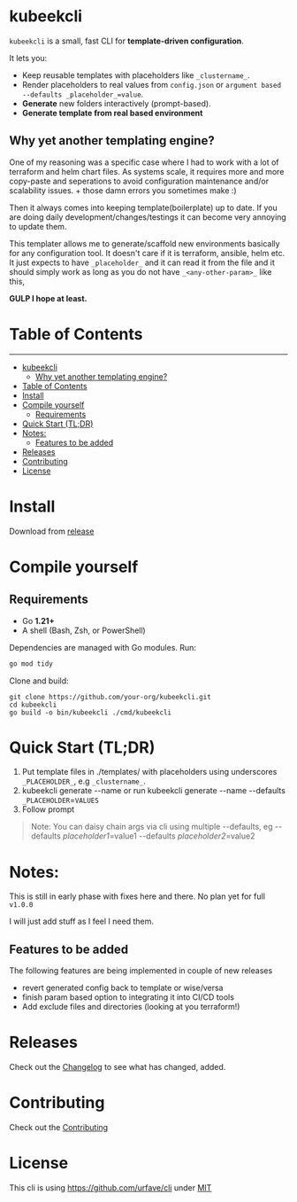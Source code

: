 # kubeekcli

`kubeekcli` is a small, fast CLI for **template-driven configuration**.

It lets you:

- Keep reusable templates with placeholders like `_clustername_`.
- Render placeholders to real values from `config.json` or `argument based --defaults _placeholder_=value`.
- **Generate** new folders interactively (prompt-based).
- **Generate template from real based environment**

## Why yet another templating engine?

One of my reasoning was a specific case where I had to work with a lot of terraform and helm chart files. As systems scale, it requires more and more copy-paste and seperations to avoid configuration maintenance and/or scalability issues. + those damn errors you sometimes make :)

Then it always comes into keeping template(boilerplate) up to date. If you are doing daily development/changes/testings it can become very annoying to update them.

This templater allows me to generate/scaffold new environments basically for any configuration tool. It doesn't care if it is terraform, ansible, helm etc. It just expects to have `_placeholder_` and it can read it from the file and it should simply work as long as you do not have `_<any-other-param>_` like this, 

**GULP I hope at least.**

# Table of Contents
---
- [kubeekcli](#kubeekcli)
  - [Why yet another templating engine?](#why-yet-another-templating-engine)
- [Table of Contents](#table-of-contents)
- [Install](#install)
- [Compile yourself](#compile-yourself)
  - [Requirements](#requirements)
- [Quick Start (TL;DR)](#quick-start-tldr)
- [Notes:](#notes)
  - [Features to be added](#features-to-be-added)
- [Releases](#releases)
- [Contributing](#contributing)
- [License](#license)

# Install

Download from [release](https://github.com/eekkristo/kubeek-cli/releases)

# Compile yourself

## Requirements

- Go **1.21+**
- A shell (Bash, Zsh, or PowerShell)

Dependencies are managed with Go modules. Run:

```bash
go mod tidy
```

Clone and build:

```
git clone https://github.com/your-org/kubeekcli.git
cd kubeekcli
go build -o bin/kubeekcli ./cmd/kubeekcli
```

# Quick Start (TL;DR)

1. Put template files in ./templates/ with placeholders using underscores `_PLACEHOLDER_`, e.g `_clustername_`.
2. kubeekcli generate --name <name-of-folder> or run kubeekcli generate --name <name-of-folder> --defaults `_PLACEHOLDER`=`VALUES`
3. Follow prompt

> Note: You can daisy chain args via cli using multiple --defaults, eg --defaults _placeholder1_=value1 --defaults _placeholder2_=value2

# Notes:

This is still in early phase with fixes here and there. No plan yet for full `v1.0.0`

I will just add stuff as I feel I need them.

## Features to be added

The following features are being implemented in couple of new releases
- revert generated config back to template or wise/versa
- finish param based option to integrating it into CI/CD tools
- Add exclude files and directories (looking at you terraform!)

# Releases

Check out the [Changelog](CHANGELOG.md) to see what has changed, added.

# Contributing

Check out the [Contributing](CONTRIBUTING.md)

# License

This cli is using https://github.com/urfave/cli
under [MIT](https://github.com/urfave/cli/blob/main/LICENSE)


